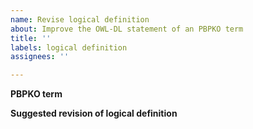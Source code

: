 ```yaml
---
name: Revise logical definition
about: Improve the OWL-DL statement of an PBPKO term
title: ''
labels: logical definition
assignees: ''

---
```


**PBPKO term**


**Suggested revision of logical definition**
